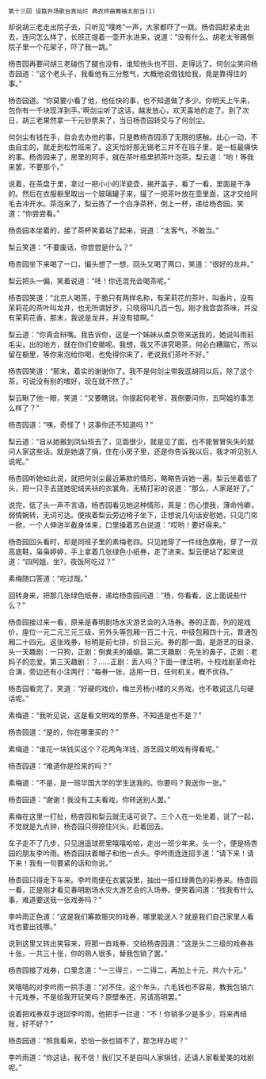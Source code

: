     第十三回 设筵开场歌台真灿烂 典衣终曲舞袖太郎当(1) 

   却说胡三老走出院子去，只听见“噗咚”一声，大家都吓了一跳。杨杏园赶紧走出去，连问怎么样了，长班正提着一壶开水进来，说道：“没有什么。胡老太爷踢倒院子里一个花架子，吓了我一跳。”

   杨杏园再要问胡三老碰伤了腿也没有，谁知他头也不回，走得远了。何剑尘笑问杨杏园道：“这个老头子，我看他有三分憨气，大概他说借钱给我，竟是靠得住的事。”

   杨杏园道。“你莫要小看了他，他任快的事，也不知道做了多少。你明天上午来，包你有一千块现洋到手。’啊剑尘听了这话，越发放心，欢天喜地的走了。到了次日，胡三老果然拿一千元钞票来了，当日杨杏园转交与了何剑尘。

   何剑尘有钱在手，自会去办他的事，只是教杨杏园添了无限的感触。此心一动，不由自主的，就走到松竹班来了。这天恰好那无锡老三并不在班子里，是一桩最痛快的事。杨杏园来了，房里的阿手，就在茶叶瓶里抓茶叶泡茶。梨云道：“哟！等我来罢，不要那个。”

   说着，在茶盘于里，拿过一把小小的洋瓷壶，揭开盖子，看了一看，里面是干净的。然后在衣服橱里取出一个玻璃罐子来，撮了一把茶叶放在壶里面，这才交给阿毛去冲开水。茶泡来了，梨云拣了一个白净茶杯，倒上一杯，递给杨杏园。笑道：“你尝尝看。”

   杨杏园本坐着的，接了茶杯笑着站了起来，说道：“太客气，不敢当。”

   梨云笑道：“不要废话，你尝尝是什么？”

   杨杏园坐下来喝了一口，偏头想了一想，回头又喝了两口，笑道：“很好的龙井。”

   梨云把头一偏，笑着说道：“呸！你还混充会喝茶呢。”

   杨杏园笑道：“北京人喝茶，于脆只有两样名称，有茉莉花的茶叶，叫香片，没有茉莉花的茶叶叫龙井，也无所谓好歹，只晓得叫几百一包。刚才我尝尝茶味，并没有茉莉花香，那末，我说是龙井，并没有错啊。”

   梨云道：“你真会辩嘴。我告诉你，这是一个姊妹从南京带来送我的，她说叫雨前毛尖，出的地方，就在你们安徽呢。我想，我又不讲究喝茶，何必白糟蹋它，所以留在橱里，等你来泡给你喝，也免得你来了，老说我们茶叶不好。”

   杨杏园笑道：“那末，着实的谢谢你了。我不是何剑尘带我逛胡同以后，除了这个茶，可说没有别的嗜好，现在就不然了。”

   梨云瞅了他一眼，笑道：“又要瞎说。你提起何老爷，我倒要问你，五阿姐的事怎么样了？”

   杨杏园道：“咦，奇怪了！这事你还不知道吗？”

   梨云道：“自从她搬到凤仙班去了，见面很少，就是见了面，也不能冒冒失失的就问人家这些话。就是她退了捐，住在小房子里，还是你告诉我以后，我才听见别人说呢。”

   杨杏园听她如此说，就把何剑尘最近筹款的情形，略略告诉她一遍。梨云坐着低了头，把一只手去搓她驼绒夹袄的衣裳角，无精打彩的说道：“那么，人家是好了。”

   说完，低了头一声不言语。杨杏园看见她这种情形，真是：伤心恨我，薄命怜卿，弱情婉转，无词可达。便挨着梨云旁边椅子坐下，正想说几句话安慰她，只见门帘一掀，一个人伸进半截身体来，口里操着苏白说道：“哎哟！要好得来。”

   杨杏园回头看时，却是同班子里的素梅老四。只见她穿了一件线色旗袍，穿了一双高底鞋，枭枭婷婷，手上拿着几张绿色小纸券，走了进来。梨云便站了起来说道：“四阿姐，坐?，夜饭阿吃过？”

   素梅随口答道：“吃过哉。”

   回转身来，把那几张绿色纸券，递给杨杏园问道：“杨，你看看，这上面说些什么？”

   杨杏园接过来一看，原来是春明剧场水灾游艺会的入场券。券的正面，列的是戏价，座位一元二元三元三级，另外头等包厢一百二十元，中级包厢四十元，普通包厢二十四元。这张戏券，标明是前七排，价目三元。券的那一面，是游艺的目录，头一天趣剧：一只狗，正剧：倒粪夫的婚姻。第二天趣剧：先生的鼻子，正剧：老妈子的恋爱。第三天趣剧：？……正剧：丢人吗？下面一律注明，十校戏剧革命社合演，旁边还有小注两行：“每券一张，适用一日，任何机关，概不优待。”

   杨杏园看完了，笑道：“好硬的戏价，梅兰芳杨小楼的义务戏，也不敢说这几句硬话呢。”

   素梅道：“我听见说，这是看文明戏的票券，不知道是也不是？”

   杨杏园道：“是的，你在哪里买的？”

   素梅道：“谁花一块钱买这个？花两角洋钱，游艺园文明戏有得看呢。”

   杨杏园道：“难道你是捡来的吗？”

   素梅道：“不是，是一班华国大学的学生送我的。你要吗？我送你一张。”

   杨杏园道：“谢谢！我没有工夫看戏，你转送别人罢。”

   素梅在这里一打扯，杨杏园和梨云就无话可说了。三个人在一处坐着，说了一起，不觉就是九点钟，杨杏园只得捺住兴头，赶着回去。

   车子走不了几步，只见逍遥球房里嘻嘻哈哈，走出一班少年来。头一个，便是杨杏园的朋友李吟雨。杨杏园扶着帽子和他一点头。李吟雨连连招手道：“请下来！请下来！我有一句要紧的话和你说。”

   杨杏园只得走下车来。李吟雨便在衣裳袋里，抽出一搭红绿黄色的彩券来。杨杏园一看，正是刚才看见春明剧场水灾大游艺会的入场券。便笑着问道：“找我有什么事，难道要送我一张戏券吗？”

   李吟雨正色道：“这是我们筹款赈灾的戏券，哪里能送人？就是我们自己家里人看戏也要出钱哪。”

   说到这里又转出笑容来，将那一沓戏券，交给杨杏园道：“这是头二三级的戏券各十张，一共三十张，你的熟人很多，替我包销了罢。”

   杨杏园接了戏券，口里念道：“一三得三，一二得二，再加上十元，共六十元。”

   笑嘻嘻的对李吟雨一拱手道：“对不住，这个年头，六毛钱也不容易，教我包销六十元戏券，不是给我开玩笑吗？原壁奉还，另请高明罢。”

   说着把戏券双手送回李吟雨。他把手一拦道：“不！你销多少是多少，将来再结账，好不好？”

   杨杏园道：“照我看来，恐怕一张也销不了，那怎样办呢？”

   李吟雨道：“你这话，我不信！我们又不是自叫人家捐钱，还请人家看爱美的戏剧呢。”

